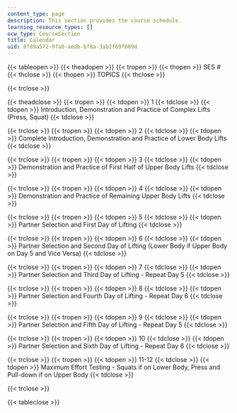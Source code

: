 ```yaml
---
content_type: page
description: This section provides the course schedule.
learning_resource_types: []
ocw_type: CourseSection
title: Calendar
uid: 8f89a572-9fa0-aedb-bf8a-3ab2f69f609d
---
```


{{< tableopen >}}
{{< theadopen >}}
{{< tropen >}}
{{< thopen >}}
SES #
{{< thclose >}}
{{< thopen >}}
TOPICS
{{< thclose >}}

{{< trclose >}}

{{< theadclose >}}
{{< tropen >}}
{{< tdopen >}}
1
{{< tdclose >}}
{{< tdopen >}}
Introduction, Demonstration and Practice of Complex Lifts (Press, Squat)
{{< tdclose >}}

{{< trclose >}}
{{< tropen >}}
{{< tdopen >}}
2
{{< tdclose >}}
{{< tdopen >}}
Complete Introduction, Demonstration and Practice of Lower Body Lifts
{{< tdclose >}}

{{< trclose >}}
{{< tropen >}}
{{< tdopen >}}
3
{{< tdclose >}}
{{< tdopen >}}
Demonstration and Practice of First Half of Upper Body Lifts
{{< tdclose >}}

{{< trclose >}}
{{< tropen >}}
{{< tdopen >}}
4
{{< tdclose >}}
{{< tdopen >}}
Demonstration and Practice of Remaining Upper Body Lifts
{{< tdclose >}}

{{< trclose >}}
{{< tropen >}}
{{< tdopen >}}
5
{{< tdclose >}}
{{< tdopen >}}
Partner Selection and First Day of Lifting
{{< tdclose >}}

{{< trclose >}}
{{< tropen >}}
{{< tdopen >}}
6
{{< tdclose >}}
{{< tdopen >}}
Partner Selection and Second Day of Lifting (Lower Body if Upper Body on Day 5 and Vice Versa)
{{< tdclose >}}

{{< trclose >}}
{{< tropen >}}
{{< tdopen >}}
7
{{< tdclose >}}
{{< tdopen >}}
Partner Selection and Third Day of Lifting - Repeat Day 5
{{< tdclose >}}

{{< trclose >}}
{{< tropen >}}
{{< tdopen >}}
8
{{< tdclose >}}
{{< tdopen >}}
Partner Selection and Fourth Day of Lifting - Repeat Day 6
{{< tdclose >}}

{{< trclose >}}
{{< tropen >}}
{{< tdopen >}}
9
{{< tdclose >}}
{{< tdopen >}}
Partner Selection and Fifth Day of Lifting - Repeat Day 5
{{< tdclose >}}

{{< trclose >}}
{{< tropen >}}
{{< tdopen >}}
10
{{< tdclose >}}
{{< tdopen >}}
Partner Selection and Sixth Day of Lifting - Repeat Day 6
{{< tdclose >}}

{{< trclose >}}
{{< tropen >}}
{{< tdopen >}}
11-12
{{< tdclose >}}
{{< tdopen >}}
Maximum Effort Testing - Squats if on Lower Body, Press and Pull-down if on Upper Body
{{< tdclose >}}

{{< trclose >}}

{{< tableclose >}}